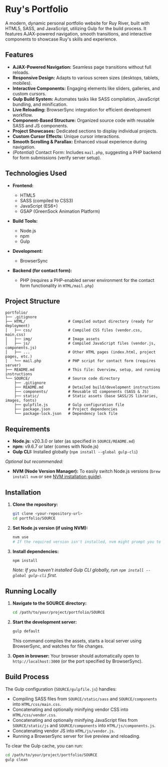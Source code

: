 # Ruy's Portfolio

A modern, dynamic personal portfolio website for Ruy River, built with HTML5, SASS, and JavaScript, utilizing Gulp for the build process. It features AJAX-powered navigation, smooth transitions, and interactive components to showcase Ruy's skills and experience.

## Features

- **AJAX-Powered Navigation:** Seamless page transitions without full reloads.
- **Responsive Design:** Adapts to various screen sizes (desktops, tablets, mobiles).
- **Interactive Components:** Engaging elements like sliders, galleries, and custom cursors.
- **Gulp Build System:** Automates tasks like SASS compilation, JavaScript bundling, and minification.
- **Live Reloading:** BrowserSync integration for efficient development workflow.
- **Component-Based Structure:** Organized source code with reusable SASS and JS components.
- **Project Showcases:** Dedicated sections to display individual projects.
- **Custom Cursor Effects:** Unique cursor interactions.
- **Smooth Scrolling & Parallax:** Enhanced visual experience during navigation.
- *(Potential)* Contact Form: Includes `mail.php`, suggesting a PHP backend for form submissions (verify server setup).

## Technologies Used

- **Frontend:**
  - HTML5
  - SASS (compiled to CSS3)
  - JavaScript (ES6+)
  - GSAP (GreenSock Animation Platform)

- **Build Tools:**
  - Node.js
  - npm
  - Gulp
- **Development:**
  - BrowserSync
- **Backend (for contact form):**
  - PHP (requires a PHP-enabled server environment for the contact form functionality in `HTML/mail.php`)

## Project Structure

```
portfolio/
├── .gitignore
├── HTML/                   # Compiled output directory (ready for deployment)
│   ├── css/                # Compiled CSS files (vendor.css, main.css)
│   ├── img/                # Image assets
│   ├── js/                 # Compiled JavaScript files (vendor.js, components.js)
│   ├── ...                 # Other HTML pages (index.html, project pages, etc.)
│   └── mail.php            # PHP script for contact form (requires server)
├── README.md               # This file: Overview, setup, and running instructions
└── SOURCE/                 # Source code directory
    ├── .gitignore
    ├── README.md           # Detailed build/development instructions
    ├── components/         # Reusable UI components (SASS & JS)
    ├── static/             # Static assets (base SASS/JS libraries, images, fonts)
    ├── gulpfile.js         # Gulp configuration file
    ├── package.json        # Project dependencies
    └── package-lock.json   # Dependency lock file
```

## Requirements

- **Node.js:** v20.3.0 or later (as specified in `SOURCE/README.md`)
- **npm:** v9.6.7 or later (comes with Node.js)
- **Gulp CLI:** Installed globally (`npm install --global gulp-cli`)

*Optional but recommended:*
- **NVM (Node Version Manager):** To easily switch Node.js versions (`brew install nvm` or see [NVM installation guide](https://github.com/nvm-sh/nvm#installing-and-updating)).

## Installation

1.  **Clone the repository:**
    ```bash
    git clone <your-repository-url>
    cd portfolio/SOURCE
    ```
2.  **Set Node.js version (if using NVM):**
    ```bash
    nvm use
    # If the required version isn't installed, nvm might prompt you to install it.
    ```
3.  **Install dependencies:**
    ```bash
    npm install
    ```
    *Note: If you haven't installed Gulp CLI globally, run `npm install --global gulp-cli` first.*

## Running Locally

1.  **Navigate to the SOURCE directory:**
    ```bash
    cd /path/to/your/project/portfolio/SOURCE
    ```
2.  **Start the development server:**
    ```bash
    gulp default
    ```
    This command compiles the assets, starts a local server using BrowserSync, and watches for file changes.

3.  **Open in browser:**
    Your browser should automatically open to `http://localhost:3000` (or the port specified by BrowserSync).

## Build Process

The Gulp configuration (`SOURCE/gulpfile.js`) handles:

- Compiling SASS files from `SOURCE/static/sass` and `SOURCE/components` into `HTML/css/main.css`.
- Concatenating and optionally minifying vendor CSS into `HTML/css/vendor.css`.
- Concatenating and optionally minifying JavaScript files from `SOURCE/static/js` and `SOURCE/components` into `HTML/js/components.js`.
- Concatenating vendor JS into `HTML/js/vendor.js`.
- Running a BrowserSync server for live preview and reloading.

To clear the Gulp cache, you can run:
```bash
cd /path/to/your/project/portfolio/SOURCE
gulp clean
```
